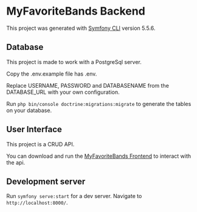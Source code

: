 # MyFavoriteBands Backend

This project was generated with [Symfony CLI](https://github.com/symfony-cli/symfony-cli) version 5.5.6.

## Database

This project is made to work with a PostgreSql server.

Copy the .env.example file has .env.

Replace USERNAME, PASSWORD and DATABASENAME from the DATABASE_URL with your own configuration.

Run `php bin/console doctrine:migrations:migrate` to generate the tables on your database.

## User Interface

This project is a CRUD API. 

You can download and run the [MyFavoriteBands Frontend](https://github.com/the1alt/test_MyFavoriteBands_frontend.git) to interact with the api.

## Development server

Run `symfony serve:start` for a dev server. Navigate to `http://localhost:8000/`.
